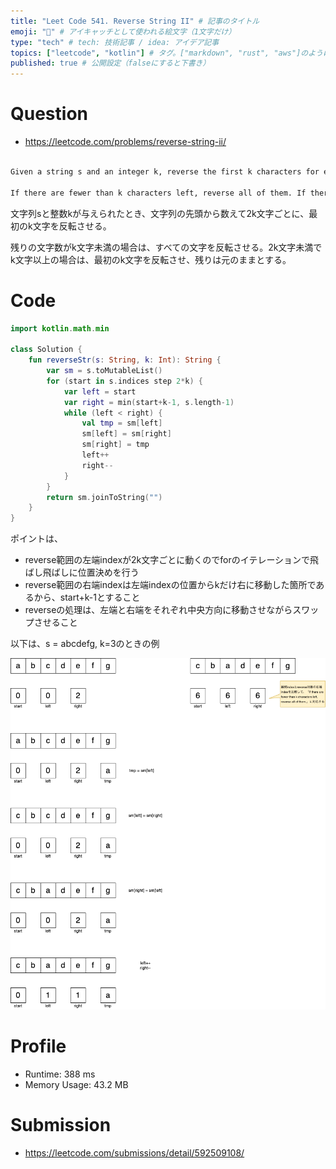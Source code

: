 ```yaml
---
title: "Leet Code 541. Reverse String II" # 記事のタイトル
emoji: "🙂" # アイキャッチとして使われる絵文字（1文字だけ）
type: "tech" # tech: 技術記事 / idea: アイデア記事
topics: ["leetcode", "kotlin"] # タグ。["markdown", "rust", "aws"]のように指定する
published: true # 公開設定（falseにすると下書き）
---
```


# Question

- https://leetcode.com/problems/reverse-string-ii/

~~~txt

Given a string s and an integer k, reverse the first k characters for every 2k characters counting from the start of the string.

If there are fewer than k characters left, reverse all of them. If there are less than 2k but greater than or equal to k characters, then reverse the first k characters and left the other as original
~~~

文字列sと整数kが与えられたとき、文字列の先頭から数えて2k文字ごとに、最初のk文字を反転させる。

残りの文字数がk文字未満の場合は、すべての文字を反転させる。2k文字未満でk文字以上の場合は、最初のk文字を反転させ、残りは元のままとする。

# Code

~~~kt
import kotlin.math.min

class Solution {
    fun reverseStr(s: String, k: Int): String {
        var sm = s.toMutableList()
        for (start in s.indices step 2*k) {
            var left = start
            var right = min(start+k-1, s.length-1)
            while (left < right) {
                val tmp = sm[left]
                sm[left] = sm[right]
                sm[right] = tmp
                left++
                right--
            }
        }
        return sm.joinToString("")
    }
}
~~~

ポイントは、
- reverse範囲の左端indexが2k文字ごとに動くのでforのイテレーションで飛ばし飛ばしに位置決めを行う
- reverse範囲の右端indexは左端indexの位置からkだけ右に移動した箇所であるから、start+k-1とすること
- reverseの処理は、左端と右端をそれぞれ中央方向に移動させながらスワップさせること


以下は、s = abcdefg, k=3のときの例

![](/images/dcd18513ab3759/reverse-string-two.drawio.png)


# Profile

- Runtime: 388 ms
- Memory Usage: 43.2 MB

# Submission
- https://leetcode.com/submissions/detail/592509108/
